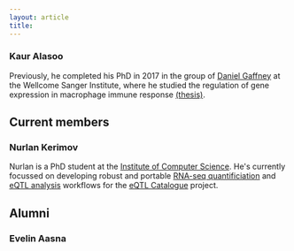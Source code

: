 ```yaml
---
layout: article
title: 
---
```

### Kaur Alasoo
Previously, he completed his PhD in 2017 in the group of [Daniel Gaffney](https://www.sanger.ac.uk/science/groups/gaffney-group) at the Wellcome Sanger Institute, where he studied the regulation of gene expression in macrophage immune response [(thesis)](https://www.repository.cam.ac.uk/handle/1810/263855).


## Current members

### Nurlan Kerimov

Nurlan is a PhD student at the [Institute of Computer Science](https://www.cs.ut.ee/en). He's currently focussed on developing robust and portable [RNA-seq quantificiation](https://github.com/kerimoff/rnaseq) and [eQTL analysis](https://github.com/kerimoff/qtlmap) workflows for the [eQTL Catalogue](https://www.ebi.ac.uk/eqtl/) project. 

## Alumni
### Evelin Aasna